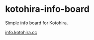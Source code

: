 # kotohira-info-board

Simple info board for Kotohira.
 
[info.kotohira.cc](https://info.kotohira.cc/)
